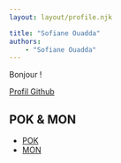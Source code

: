 ```yaml
---
layout: layout/profile.njk

title: "Sofiane Ouadda"
authors:
    - "Sofiane Ouadda"
---
```


Bonjour !

[Profil Github](https://github.com/SofianeOuadda)

## POK & MON

* [POK](./pok)
* [MON](./mon)